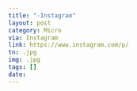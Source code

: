 ```yaml
---
title: "-Instagram"
layout: post
category: Micro
via: Instagram
link: https://www.instagram.com/p/
tn: .jpg
img: .jpg
tags: []
date: 
---
```

